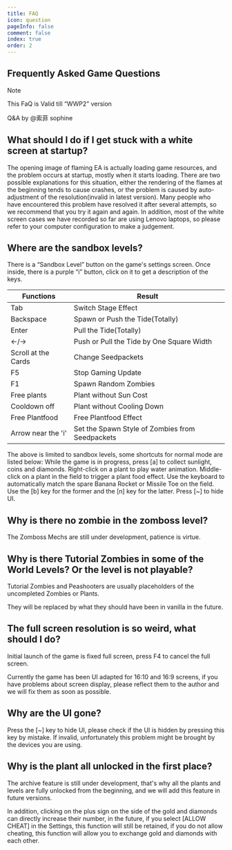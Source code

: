 ```yaml
---
title: FAQ
icon: question
pageInfo: false
comment: false
index: true
order: 2
---
```

## Frequently Asked Game Questions

> [!note]
> This FaQ is Valid till “WWP2” version
>
> Q&A by @索菲 sophine


## What should I do if I get stuck with a white screen at startup?

The opening image of flaming EA is actually loading game resources, and the problem occurs at startup, mostly when it starts loading. 
There are two possible explanations for this situation, either the rendering of the flames at the beginning tends to cause crashes, or the problem is caused by auto-adjustment of the resolution(invalid in latest version). 
Many people who have encountered this problem have resolved it after several attempts, so we recommend that you try it again and again. In addition, most of the white screen cases we have recorded so far are using Lenovo laptops, so please refer to your computer configuration to make a judgement.

## Where are the sandbox levels?

There is a “Sandbox Level” button on the game's settings screen. 
Once inside, there is a purple “i” button, click on it to get a description of the keys.

| Functions              | Result                                                |
| ---------------------- | ----------------------------------------------------  |
| Tab                    | Switch Stage Effect                                   |
| Backspace              | Spawn or Push the Tide(Totally)                       |
| Enter                  | Pull the Tide(Totally)                                |
| ←/→                    | Push or Pull the Tide by One Square Width             |
| Scroll at the Cards    | Change Seedpackets                                    |
| F5                     | Stop Gaming Update                                    |
| F1                     | Spawn Random Zombies                                  |
| Free plants            | Plant without Sun Cost                                |
| Cooldown off           | Plant without Cooling Down                            |
| Free Plantfood         | Free Plantfood Effect                                 |
| Arrow near the 'i'     | Set the Spawn Style of Zombies from Seedpackets       |

The above is limited to sandbox levels, some shortcuts for normal mode are listed below:
While the game is in progress, press [a] to collect sunlight, coins and diamonds.
Right-click on a plant to play water animation.
Middle-click on a plant in the field to trigger a plant food effect.
Use the keyboard to automatically match the spare Banana Rocket or Missile Toe on the field.
Use the [b] key for the former and the [n] key for the latter.
Press [~] to hide UI. 

## Why is there no zombie in the zomboss level?

The Zomboss Mechs are still under development, patience is virtue. 

## Why is there Tutorial Zombies in some of the World Levels? Or the level is not playable?

Tutorial Zombies and Peashooters are usually placeholders of the uncompleted Zombies or Plants. 

They will be replaced by what they should have been in vanilla in the future.

## The full screen resolution is so weird, what should I do?

Initial launch of the game is fixed full screen, press F4 to cancel the full screen. 

Currently the game has been UI adapted for 16:10 and 16:9 screens, if you have problems about screen display, please reflect them to 
the author and we will fix them as soon as possible.

## Why are the UI gone?

Press the [~] key to hide UI, please check if the UI is hidden by pressing this key by mistake.
If invalid, unfortunately this problem might be brought by the devices you are using.

## Why is the plant all unlocked in the first place?

The archive feature is still under development, that's why all the plants and levels are fully unlocked from the beginning, and we will add this feature in future versions.

In addition, clicking on the plus sign on the side of the gold and diamonds can directly increase their number, in the future, if you select [ALLOW CHEAT] in the Settings, this function will still be retained, if you do not allow cheating, this function will allow you to exchange gold and diamonds with each other.
